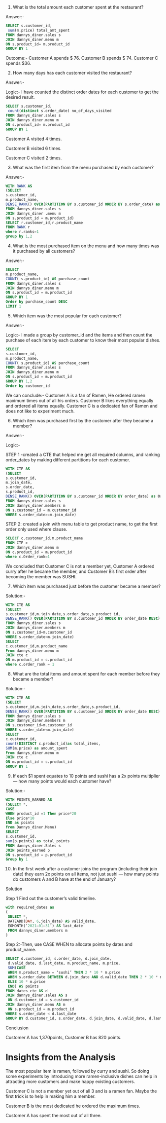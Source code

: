 1. What is the total amount each customer spent at the restaurant?

Answer:-

````sql
SELECT s.customer_id,
 sum(m.price) total_amt_spent
FROM dannys_diner.sales s
JOIN dannys_diner.menu m
ON s.product_id= m.product_id
GROUP BY 1
````
Outcome:-
Customer A spends $ 76.
Customer B spends $ 74.
Customer C spends $36.

2. How many days has each customer visited the restaurant?

Answer:-

Logic:- I have counted the distinct order dates for each customer to get the desired result.

````sql
SELECT s.customer_id,
 count(distinct s.order_date) no_of_days_visited
FROM dannys_diner.sales s
JOIN dannys_diner.menu m
ON s.product_id= m.product_id
GROUP BY 1
````
Customer A visited 4 times.

Customer B visited 6 times.

Customer C visited 2 times.

3. What was the first item from the menu purchased by each customer?

Answer:-

````sql
WITH RANK AS
(SELECT 
s.customer_id,
m.product_name,
DENSE_RANK() OVER(PARTITION BY s.customer_id ORDER BY s.order_date) as ranks
FROM dannys_diner.sales s
JOIN dannys_diner .menu m
ON s.product_id = m.product_id)
SELECT r.customer_id,r.product_name
FROM RANK r
where r.ranks=1
group by 1,2
````
4. What is the most purchased item on the menu and how many times was it purchased by all customers?

Answer:-

````sql
SELECT
m.product_name,
COUNT( s.product_id) AS purchase_count
FROM dannys_diner.sales s
JOIN dannys_diner.menu m
ON s.product_id = m.product_id
GROUP BY 1
Order by purchase_count DESC 
LIMIT 1
````
5. Which item was the most popular for each customer?

Answer:-

Logic:-
I made a group by customer_id and the items and then count the purchase of each item by each customer to know their most popular dishes.

````sql
SELECT
s.customer_id,
m.product_name,
COUNT( s.product_id) AS purchase_count
FROM dannys_diner.sales s
JOIN dannys_diner.menu m
ON s.product_id = m.product_id
GROUP BY 1,2
Order by customer_id
````
We can conclude:-
Customer A is a fan of Ramen, He ordered ramen maximum times out of all his orders.
Customer B likes everything equally and ordered all items equally.
Customer C is a dedicated fan of Ramen and does not like to experiment much.

6. Which item was purchased first by the customer after they became a member?

Answer:-

Logic:-

STEP 1 -created a CTE that helped me get all required columns, and ranking order_dates by making different partitions for each customer.
````sql
WITH CTE AS
(SELECT 
s.customer_id,
m.join_date,
s.order_date,
s.product_id,
DENSE_RANK() OVER(PARTITION BY s.customer_id ORDER BY order_date) as Order_Rank
FROM dannys_diner.sales s
JOIN dannys_diner.members m
ON s.customer_id = m.customer_id 
WHERE s.order_date>=m.join_date)
````
STEP 2: created a join with menu table to get product name, to get the first order only used where clause.
````sql
SELECT c.customer_id,m.product_name
FROM CTE c
JOIN dannys_diner.menu m
ON c.product_id = m.product_id
where c.Order_rank=1
````
We concluded that Customer C is not a member yet, Customer A ordered curry after he became the member, and Customer B’s first order after becoming the member was SUSHI.

7. Which item was purchased just before the customer became a member?

Solution:-
````sql
WITH CTE AS
(SELECT
s.customer_id,m.join_date,s.order_date,s.product_id,
DENSE_RANK() OVER(PARTITION BY s.customer_id ORDER BY order_date DESC) as order_rank
FROM dannys_diner.sales s
JOIN dannys_diner.members m
ON s.customer_id=m.customer_id
WHERE s.order_date<m.join_date)
SELECT 
c.customer_id,m.product_name
From dannys_diner.menu m 
JOIN cte c
ON m.product_id = c.product_id
where c.order_rank = 1
````
8. What are the total items and amount spent for each member before they became a member?

Solution:-
````sql
WITH CTE AS
(SELECT
s.customer_id,m.join_date,s.order_date,s.product_id,
DENSE_RANK() OVER(PARTITION BY s.customer_id ORDER BY order_date DESC) as order_rank
FROM dannys_diner.sales s
JOIN dannys_diner.members m
ON s.customer_id=m.customer_id
WHERE s.order_date<m.join_date)
SELECT 
c.customer_id,
count(DISTINCT c.product_id)as total_items,
SUM(m.price) as amount_spent
From dannys_diner.menu m 
JOIN cte c
ON m.product_id = c.product_id
GROUP BY 1
````
9. If each $1 spent equates to 10 points and sushi has a 2x points multiplier — how many points would each customer have?

Solution:-
````sql
WITH POINTS_EARNED AS
(SELECT *,
CASE
WHEN product_id =1 Then price*20
Else price*10
END as points
from Dannys_diner.Menu)
SELECT 
s.customer_id,
sum(p.points) as total_points
FROM dannys_diner.Sales s
JOIN points_earned p
ON s.product_id = p.product_id
Group by 1
````
10. In the first week after a customer joins the program (including their join date) they earn 2x points on all items, not just sushi — how many points do customers A and B have at the end of January?

Solution

Step 1 Find out the customer’s valid timeline.
````sql
with required_dates as
(
 SELECT *,
 DATEADD(DAY, 6,join_date) AS valid_date,
 EOMONTH(‘2021–01–31’) AS last_date
 FROM dannys_diner.members m
)
````
Step 2:-Then, use CASE WHEN to allocate points by dates and product_name.
````sql
SELECT d.customer_id, s.order_date, d.join_date, 
 d.valid_date, d.last_date, m.product_name, m.price,
 SUM(CASE
 WHEN m.product_name = ‘sushi’ THEN 2 * 10 * m.price
 WHEN s.order_date BETWEEN d.join_date AND d.valid_date THEN 2 * 10 * m.price
 ELSE 10 * m.price
 END) AS points
FROM dates_cte AS d
JOIN dannys_diner.sales AS s
 ON d.customer_id = s.customer_id
JOIN dannys_diner.menu AS m
 ON s.product_id = m.product_id
WHERE s.order_date < d.last_date
GROUP BY d.customer_id, s.order_date, d.join_date, d.valid_date, d.last_date, m.product_name, m.price
````
Conclusion

Customer A has 1,370points, Customer B has 820 points.

# Insights from the Analysis

The most popular item is ramen, followed by curry and sushi. So doing some experiments by introducing more ramen-inclusive dishes can help in attracting more customers and make happy existing customers.

Customer C is not a member yet out of all 3 and is a ramen fan. Maybe the first trick is to help in making him a member.

Customer B is the most dedicated he ordered the maximum times.

Customer A has spent the most out of all three.

